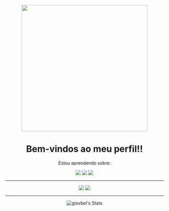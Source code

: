 <div align="center" > 

<img width="400px" src="![EsxaB-9XcAMEpGE-removebg-preview](https://github.com/giovbel/giovbel/assets/123781727/970ea151-6da1-4a0a-bfaf-f84446598cd0)
">
  
 </div>
<div>
  
  <div align="center">
  <h1>Bem-vindos ao meu perfil!! </h1>
  <p> Estou aprendendo sobre: </p>
  </div>
  
  <div align="center" >
<img src="https://img.shields.io/badge/java-%23ED8B00.svg?style=for-the-badge&logo=openjdk&logoColor=white">
<img src="https://img.shields.io/badge/css3-%231572B6.svg?style=for-the-badge&logo=css3&logoColor=white">
<img src="https://img.shields.io/badge/html5-%23E34F26.svg?style=for-the-badge&logo=html5&logoColor=white">
<hr>
<img src="https://img.shields.io/badge/Eclipse-FE7A16.svg?style=for-the-badge&logo=Eclipse&logoColor=white">
<img src="https://img.shields.io/badge/Visual%20Studio%20Code-0078d7.svg?style=for-the-badge&logo=visual-studio-code&logoColor=white">
 <hr>
    
   ![giovbel's Stats](https://github-readme-stats.vercel.app/api?username=giovbel&theme=dracula&show_icons=true&hide_border=true&count_private=true)
    
  </div>
